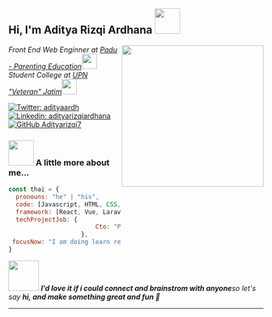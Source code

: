 <h2> Hi, I'm Aditya Rizqi Ardhana <img src="https://media.giphy.com/media/5aY6weoALCAu1qHXpq/giphy.gif" width="50"></h2>
  
<img align='right' src="https://media.giphy.com/media/F9N6QwqkUxKi1sBL6H/giphy.gif" width="280">
<p><em>Front End Web Enginner at <a href="https://www.paduedu.com/">Padu - Parenting Education</a><img src="https://media.giphy.com/media/YSe00M5dcMsowD8Vod/giphy.gif" width="30"></br>Student College at <a href="https://www.upnjatim.ac.id">UPN "Veteran" Jatim</a><img src="https://media.giphy.com/media/3wsrhM8EFqSprUAxbv/giphy.gif" width="30"> 
</em></p>
  
[![Twitter: adityaardh](https://img.shields.io/twitter/follow/Adityarizqi7?style=social)](https://twitter.com/adityaardh)
[![Linkedin: adityarizqiardhana](https://img.shields.io/badge/-adityarizqiardhana-blue?style=flat-square&logo=Linkedin&logoColor=white&link=https://www.linkedin.com/in/adityaarizqiardhana/)](https://www.linkedin.com/in/adityarizqiardhana/)
[![GitHub Adityarizqi7](https://img.shields.io/github/followers/Adityarizqi7?label=follow&style=social)](https://github.com/Adityarizqi7)


### <img src="https://media.giphy.com/media/5LQY5YOaXp8MjW3dB7/giphy.gif" width="50"> A little more about me...  
  
```javascript
const thai = {
  pronouns: "he" | "his",
  code: [Javascript, HTML, CSS, Java, PHP, Golang],
  framework: [React, Vue, Laravel, Tailwind, Bootstrap],
  techProjectJob: {
                        Cto: "Padu - Parenting Education",
                    },
 focusNow: "I am doing learn react and javascript for #bestproject, aamiin."
}
```
  
<img src="https://media.giphy.com/media/oRBJN6AVzzy28CrUgc/giphy.gif" width="60"> <em><b>I'd love it if i could connect and brainstrom with anyone</b>so let's say <b>hi, and make something great and fun :star2:</em>

---
